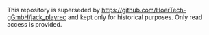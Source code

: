 This repository is superseded by https://github.com/HoerTech-gGmbH/jack_playrec and kept only for historical purposes.
Only read access is provided.

